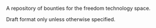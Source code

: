 A repository of bounties for the freedom technology space.

Draft format only unless otherwise specified.
